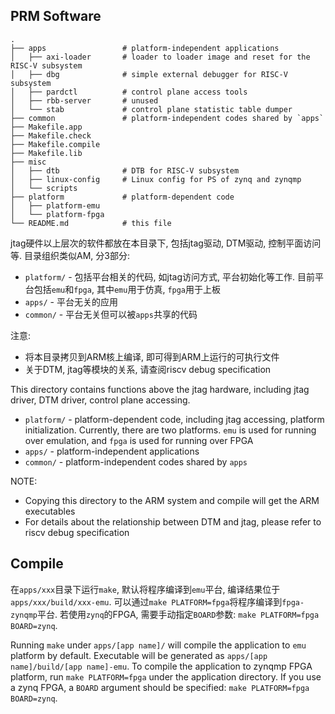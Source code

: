 ## PRM Software

```
.
├── apps                 # platform-independent applications
│   ├── axi-loader       # loader to loader image and reset for the RISC-V subsystem
│   ├── dbg              # simple external debugger for RISC-V subsystem
│   ├── pardctl          # control plane access tools
│   ├── rbb-server       # unused
│   └── stab             # control plane statistic table dumper
├── common               # platform-independent codes shared by `apps`
├── Makefile.app
├── Makefile.check
├── Makefile.compile
├── Makefile.lib
├── misc
│   ├── dtb              # DTB for RISC-V subsystem
│   ├── linux-config     # Linux config for PS of zynq and zynqmp
│   └── scripts
├── platform             # platform-dependent code
│   ├── platform-emu
│   └── platform-fpga
└── README.md            # this file
```

jtag硬件以上层次的软件都放在本目录下, 包括jtag驱动, DTM驱动, 控制平面访问等. 目录组织类似AM, 分3部分:
* `platform/` - 包括平台相关的代码, 如jtag访问方式, 平台初始化等工作.
目前平台包括`emu`和`fpga`, 其中`emu`用于仿真, `fpga`用于上板
* `apps/` - 平台无关的应用
* `common/` - 平台无关但可以被`apps`共享的代码

注意:
* 将本目录拷贝到ARM核上编译, 即可得到ARM上运行的可执行文件
* 关于DTM, jtag等模块的关系, 请查阅riscv debug specification

This directory contains functions above the jtag hardware,
including jtag driver, DTM driver, control plane accessing.
* `platform/` - platform-dependent code, including jtag accessing, platform initialization.
Currently, there are two platforms. `emu` is used for running over emulation, and `fpga` is used for running over FPGA
* `apps/` - platform-independent applications
* `common/` - platform-independent codes shared by `apps`

NOTE:
* Copying this directory to the ARM system and compile will get the ARM executables
* For details about the relationship between DTM and jtag, please refer to riscv debug specification

## Compile

在`apps/xxx`目录下运行`make`, 默认将程序编译到`emu`平台, 编译结果位于`apps/xxx/build/xxx-emu`.
可以通过`make PLATFORM=fpga`将程序编译到`fpga-zynqmp`平台.
若使用`zynq`的FPGA, 需要手动指定`BOARD`参数: `make PLATFORM=fpga BOARD=zynq`.

Running `make` under `apps/[app name]/` will compile the application to `emu` platform by default.
Executable will be generated as `apps/[app name]/build/[app name]-emu`.
To compile the application to zynqmp FPGA platform, run `make PLATFORM=fpga` under the application directory.
If you use a zynq FPGA, a `BOARD` argument should be specified: `make PLATFORM=fpga BOARD=zynq`.
